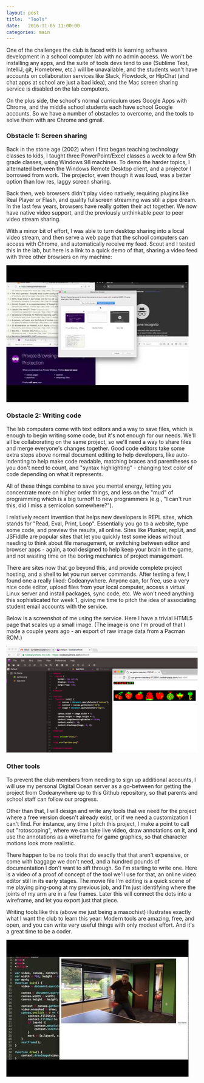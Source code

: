 ```yaml
---
layout: post
title:  "Tools"
date:   2016-11-05 11:00:00
categories: main
---
```


One of the challenges the club is faced with is learning software development in a school computer lab with no admin access. We won't be installing any apps, and the suite of tools devs tend to use (Sublime Text, IntelliJ, git, Homebrew, etc.) will be unavailable, and the students won't have accounts on collaboration services like Slack, Flowdock, or HipChat (and chat apps at school are just a bad idea), and the Mac screen sharing service is disabled on the lab computers.

On the plus side, the school's normal curriculum uses Google Apps with Chrome, and the middle school students each have school Google accounts. So we have a number of obstacles to overcome, and the tools to solve them with are Chrome and gmail.

### Obstacle 1: Screen sharing

Back in the stone age (2002) when I first began teaching technology classes to kids, I taught three PowerPoint/Excel classes a week to a few 5th grade classes, using Windows 98 machines. To demo the harder topics, I alternated between the Windows Remote Desktop client, and a projector I borrowed from work. The projector, even though it was loud, was a better option than low res, laggy screen sharing.

Back then, web browsers didn't play video natively, requiring plugins like Real Player or Flash, and quality fullscreen streaming was still a pipe dream. In the last few years, browsers have really gotten their act together. We now have native video support, and the previously unthinkable peer to peer video stream sharing.

With a minor bit of effort, I was able to turn desktop sharing into a local video stream, and then serve a web page that the school computers can access with Chrome, and automatically receive my feed. Scout and I tested this in the lab, but here is a link to a quick demo of that, sharing a video feed with three other browsers on my machine:

[![Demo of WebRTC screen sharing](/images/mirror.jpg)](https://www.youtube.com/watch?v=JLhfkgims5M)

### Obstacle 2: Writing code

The lab computers come with text editors and a way to save files, which is enough to begin writing some code, but it's not enough for our needs. We'll all be collaborating on the same project, so we'll need a way to share files and merge everyone's changes together. Good code editors take some extra steps above normal document editing to help developers, like auto-indenting to help make code readable, matching braces and parentheses so you don't need to count, and "syntax highlighting" - changing text color of code depending on what it represents.

All of these things combine to save you mental energy, letting you concentrate more on higher order things, and less on the "mud" of programming which is a big turnoff to new programmers (e.g., "I can't run this, did I miss a semicolon somewhere?").

I relatively recent invention that helps new developers is REPL sites, which stands for "Read, Eval, Print, Loop". Essentially you go to a website, type some code, and preview the results, all online. Sites like Plunker, repl.it, and JSFiddle are popular sites that let you quickly test some ideas without needing to think about file management, or switching between editor and browser apps - again, a tool designed to help keep your brain in the game, and not wasting time on the boring mechanics of project management.

There are sites now that go beyond this, and provide complete project hosting, and a shell to let you run server commands. After testing a few, I found one a really liked: Codeanywhere. Anyone can, for free, use a very nice code editor, upload files from your local computer, access a virtual Linux server and install packages, sync code, etc. We won't need anything this sophisticated for week 1, giving me time to pitch the idea of associating student email accounts with the service.

Below is a screenshot of me using the service. Here I have a trivial HTML5 page that scales up a small image. (The image is one I'm proud of that I made a couple years ago - an export of raw image data from a Pacman ROM.)

![Screenshot of using the Codeanywhere site](/images/codeAnywhereTest.png)

### Other tools

To prevent the club members from needing to sign up additional accounts, I will use my personal Digital Ocean server as a go-between for getting the project from Codeanywhere up to this Github repository, so that parents and school staff can follow our progress.

Other than that, I will design and write any tools that we need for the project where a free version doesn't already exist, or if we need a customization I can't find. For instance, any time I pitch this project, I make a point to call out "rotoscoping", where we can take live video, draw annotations on it, and use the annotations as a wireframe for game graphics, so that character motions look more realistic.

There happen to be no tools that do exactly that that aren't expensive, or come with baggage we don't need, and a hundred pounds of documentation I don't want to sift through. So I'm starting to write one. Here is a video of a proof of concept of the tool we'll use for that, an online video editor still in its early stages. The movie file I'm editing is a quick scene of me playing ping-pong at my previous job, and I'm just identifying where the joints of my arm are in a few frames. Later this will connect the dots into a wireframe, and let you export just that piece.

Writing tools like this (above me just being a masochist) illustrates exactly what I want the club to learn this year: Modern tools are amazing, free, and open, and you can write very useful things with only modest effort. And it's a great time to be a coder.

[![Demo of HTML5 rotoscoping tool](/images/rotoscope.jpg)](https://www.youtube.com/watch?v=dBU4XleuZAw)
